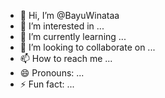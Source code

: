 - 👋 Hi, I’m @BayuWinataa
- 👀 I’m interested in ...
- 🌱 I’m currently learning ...
- 💞️ I’m looking to collaborate on ...
- 📫 How to reach me ...
- 😄 Pronouns: ...
- ⚡ Fun fact: ...

<!---
BayuWinataa/BayuWinataa is a ✨ special ✨ repository because its `README.md` (this file) appears on your GitHub profile.
You can click the Preview link to take a look at your changes.
--->
